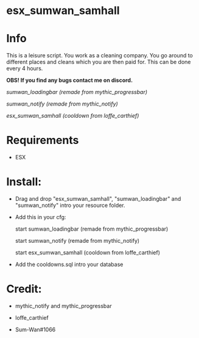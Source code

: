 # esx_sumwan_samhall

# Info 

This is a leisure script. You work as a cleaning company. You go around to different places and cleans which you are then paid for. This can be done every 4 hours.

**OBS! If you find any bugs contact me on discord.**

  *sumwan_loadingbar (remade from mythic_progressbar)*
  
  *sumwan_notify (remade from mythic_notify)*
  
  *esx_sumwan_samhall (cooldown from loffe_carthief)*

# Requirements

* ESX

# Install:

* Drag and drop "esx_sumwan_samhall", "sumwan_loadingbar" and "sumwan_notify" intro your resource folder.

* Add this in your cfg:

  start sumwan_loadingbar (remade from mythic_progressbar)
  
  start sumwan_notify (remade from mythic_notify)
  
  start esx_sumwan_samhall (cooldown from loffe_carthief)
  
* Add the cooldowns.sql intro your database


# Credit:

* mythic_notify and mythic_progressbar

* loffe_carthief

* Sum-Wan#1066
